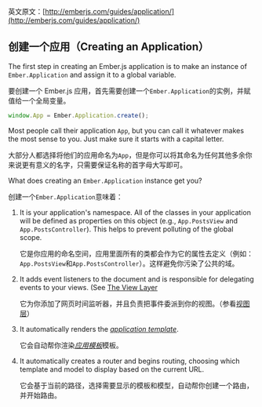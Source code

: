 英文原文：[http://emberjs.com/guides/application/](http://emberjs.com/guides/application/)

## 创建一个应用（Creating an Application）

The first step in creating an Ember.js application is to make an
instance of `Ember.Application` and assign it to a global variable.

要创建一个 Ember.js
应用，首先需要创建一个`Ember.Application`的实例，并赋值给一个全局变量。

```javascript
window.App = Ember.Application.create();
```

Most people call their application `App`, but you can call it whatever
makes the most sense to you. Just make sure it starts with a capital
letter.

大部分人都选择将他们的应用命名为`App`，但是你可以将其命名为任何其他多余你来说更有意义的名字，只需要保证名称的首字母大写即可。

What does creating an `Ember.Application` instance get you?

创建一个`Ember.Application`意味着：

1. It is your application's namespace. All of the classes in your application will
   be defined as properties on this object (e.g., `App.PostsView` and
   `App.PostsController`). This helps to prevent polluting of the global scope.

   它是你应用的命名空间，应用里面所有的类都会作为它的属性去定义（例如：`App.PostsView`和`App.PostsController`）。这样避免你污染了公共的域。

2. It adds event listeners to the document and is responsible for delegating events to your views. (See [The View Layer](/guides/understanding-ember/the-view-layer)

   它为你添加了网页时间监听器，并且负责把事件委派到你的视图。（参看[视图层](/guides/understanding-ember/the-view-layer)）

3. It automatically renders the [_application
   template_](/guides/templates/the-application-template).

   它会自动帮你渲染[_应用模板_](/guides/templates/the-application-template)模板。

4. It automatically creates a router and begins routing, choosing which
   template and model to display based on the current URL.

   它会基于当前的路径，选择需要显示的模板和模型，自动帮你创建一个路由，并开始路由。
